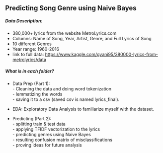## Predicting Song Genre using Naive Bayes

##### Data Description:
- 380,000+ lyrics from the website MetroLyrics.com
- Columns: Name of Song, Year, Artist, Genre, and Full Lyrics of Song
- 10 different Genres
- Year range: 1960-2016
- link to full data: https://www.kaggle.com/gyani95/380000-lyrics-from-metrolyrics/data

##### What is in each folder?

- Data Prep (Part 1):   
       - Cleaning the data and doing word tokenization   
       - lemmatizing the words   
       - saving it to a csv (saved csv is named lyrics_final).     
       
- EDA: Exploratory Data Analysis to familiarize myself with the dataset.     

- Predicting (Part 2):  
       - splitting train & test data   
       - applying TFIDF vectorization to the lyrics   
       - predicting genres using Naive Bayes   
       - resulting confusion matrix of misclassifications   
       - proving ideas for future analysis
